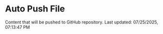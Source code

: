 # Auto Push File

Content that will be pushed to GitHub repository.
Last updated: 07/25/2025, 07:13:47 PM